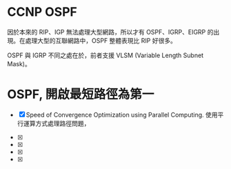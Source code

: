 # CCNP OSPF

因於本來的 RIP、IGP 無法處理大型網路，所以才有 OSPF、IGRP、EIGRP 的出現。在處理大型的互聯網路中，OSPF 整體表現比 RIP 好很多。

OSPF 與 IGRP 不同之處在於，前者支援 VLSM (Variable Length Subnet Mask)。

# OSPF, 開啟最短路徑為第一

- [x] Speed of Convergence Optimization using Parallel Computing. 使用平行運算方式處理路徑問題，

- [x]

- [x]

- [x]

- [x]
